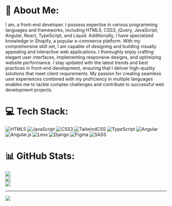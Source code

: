 # 💫 About Me:
I am, a front-end developer. I possess expertise in various programming languages and frameworks, including HTML5, CSS3, jQuery, JavaScript, Angular, React, TypeScript, and Liquid. Additionally, I have specialized knowledge in Shopify, a popular e-commerce platform. With my comprehensive skill set, I am capable of designing and building visually appealing and interactive web applications. I thoroughly enjoy crafting elegant user interfaces, implementing responsive designs, and optimizing website performance. I stay updated with the latest trends and best practices in front-end development, ensuring that I deliver high-quality solutions that meet client requirements. My passion for creating seamless user experiences combined with my proficiency in multiple languages enables me to tackle complex challenges and contribute to successful web development projects.


# 💻 Tech Stack:
![HTML5](https://img.shields.io/badge/html5-%23E34F26.svg?style=for-the-badge&logo=html5&logoColor=white) ![JavaScript](https://img.shields.io/badge/javascript-%23323330.svg?style=for-the-badge&logo=javascript&logoColor=%23F7DF1E) ![CSS3](https://img.shields.io/badge/css3-%231572B6.svg?style=for-the-badge&logo=css3&logoColor=white) ![TailwindCSS](https://img.shields.io/badge/tailwindcss-%2338B2AC.svg?style=for-the-badge&logo=tailwind-css&logoColor=white) ![TypeScript](https://img.shields.io/badge/typescript-%23007ACC.svg?style=for-the-badge&logo=typescript&logoColor=white) ![Angular](https://img.shields.io/badge/angular-%23DD0031.svg?style=for-the-badge&logo=angular&logoColor=white) ![Angular.js](https://img.shields.io/badge/angular.js-%23E23237.svg?style=for-the-badge&logo=angularjs&logoColor=white) ![Less](https://img.shields.io/badge/less-2B4C80?style=for-the-badge&logo=less&logoColor=white) ![Django](https://img.shields.io/badge/django-%23092E20.svg?style=for-the-badge&logo=django&logoColor=white) 	![Figma](https://img.shields.io/badge/figma-%23F24E1E.svg?style=for-the-badge&logo=figma&logoColor=white) ![SASS](https://img.shields.io/badge/SASS-hotpink.svg?style=for-the-badge&logo=SASS&logoColor=white)
# 📊 GitHub Stats:
![](https://github-readme-stats.vercel.app/api?username=rc-oguz&theme=dark&hide_border=false&include_all_commits=false&count_private=false)<br/>
![](https://github-readme-streak-stats.herokuapp.com/?user=rc-oguz&theme=dark&hide_border=false)<br/>
![](https://github-readme-stats.vercel.app/api/top-langs/?username=rc-oguz&theme=dark&hide_border=false&include_all_commits=false&count_private=false&layout=compact)

---
[![](https://visitcount.itsvg.in/api?id=rc-oguz&icon=0&color=0)](https://visitcount.itsvg.in)

<!-- Proudly created with GPRM ( https://gprm.itsvg.in ) -->
